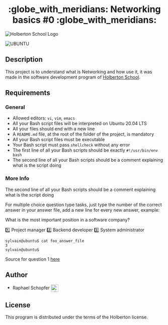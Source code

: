 <div align="center">
    <h1>:globe_with_meridians: Networking basics #0 :globe_with_meridians:</h1>
</div>

![Holberton School Logo](https://images.ctfassets.net/ii9ehdcj88bc/2CC58hnivl0LvIEnCeYB33/f2e9b355bfc243b6c292a8e0191987c9/Black_WordmarkHolberton01-01.png)

![UBUNTU](https://img.shields.io/badge/Ubuntu-E95420?style=for-the-badge&logo=ubuntu&logoColor=white)

## Description

This project is to understand what is Networking and how use it, it was made in the software development program of [Holberton School](https://www.holbertonschool.fr/).

## Requirements

### General

* Allowed editors: ```vi```, ```vim```, ```emacs```
* All your Bash script files will be interpreted on Ubuntu 20.04 LTS
* All your files should end with a new line
* A ```README.md``` file, at the root of the folder of the project, is mandatory
* All your Bash script files must be executable
* Your Bash script must pass ```shellcheck``` without any error
* The first line of all your Bash scripts should be exactly ```#!/usr/bin/env bash```
* The second line of all your Bash scripts should be a comment explaining what is the script doing


### More Info

The second line of all your Bash scripts should be a comment explaining what is the script doing

For multiple choice question type tasks, just type the number of the correct answer in your answer file, add a new line for every new answer, example:

What is the most important position in a software company?

   :one: Project manager
   :two: Backend developer
   :three: System administrator

```
sylvain@ubuntu$ cat foo_answer_file
3
sylvain@ubuntu$
```

Source for question 1 [here](https://twitter.com/devopsreact/status/831922429215662080)

## Author

* Raphael Schopfer <a href="https://github.com/RaphSchp" rel="nofollow"><img align="center" alt="github" src="https://www.vectorlogo.zone/logos/github/github-tile.svg" height="24" /></a>

## License

This program is distributed under the terms of the Holberton license.